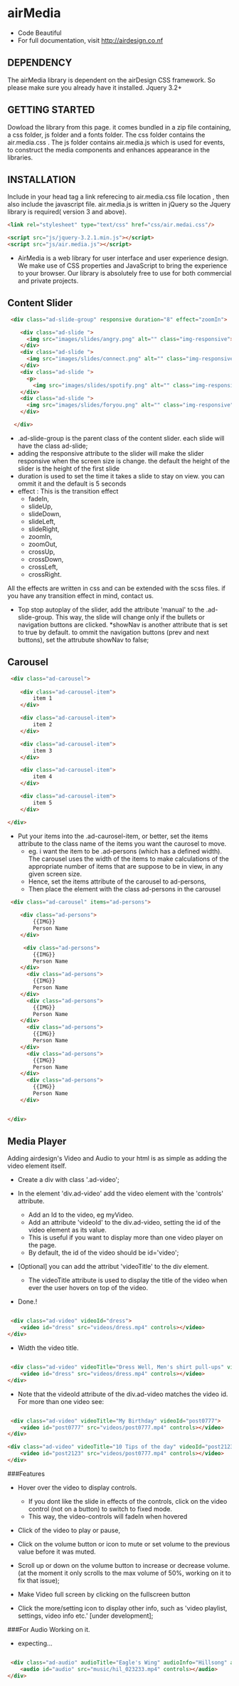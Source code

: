 # airMedia
* Code Beautiful
* For full documentation, visit http://airdesign.co.nf

## DEPENDENCY
The airMedia library is dependent on the airDesign CSS framework. So please make sure you already have it installed.
Jquery 3.2+
## GETTING STARTED
Dowload the library from this page. it comes bundled in a zip file containing, a css folder, js folder and a fonts folder. The css folder contains the air.media.css . The js folder contains air.media.js which is used for events, to construct the media components and enhances appearance in the libraries. 

## INSTALLATION 
Include in your head tag a link referecing to air.media.css file location , then also include the javascript file. air.media.js is written in jQuery so the Jquery library is required( version 3 and above). 

```html
<link rel="stylesheet" type="text/css" href="css/air.medai.css"/>

<script src="js/jquery-3.2.1.min.js"></script>
<script src="js/air.media.js"></script>

```

* AirMedia is a web library for user interface and user experience design. We make use of CSS properties and JavaScript to bring the experience to your browser. Our library is absolutely free to use for both commercial and private projects.

## Content Slider

```html
 <div class="ad-slide-group" responsive duration="8" effect="zoomIn">

    <div class="ad-slide ">
      <img src="images/slides/angry.png" alt="" class="img-responsive">
    </div>
    <div class="ad-slide ">
      <img src="images/slides/connect.png" alt="" class="img-responsive">
    </div>
    <div class="ad-slide ">
      <p>
        <img src="images/slides/spotify.png" alt="" class="img-responsive">
    </div>
    <div class="ad-slide ">
      <img src="images/slides/foryou.png" alt="" class="img-responsive">
    </div>

  </div>

```


*  .ad-slide-group is the parent class of the content slider. each slide will have the class ad-slide;
*  adding the responsive attribute to the slider will make the slider responsive when the screen size is change. the default the height of the slider is the height of the first slide
*   duration is used to set the time it takes a slide to stay on view. you can ommit it and the default is 5 seconds
*   effect :  This is the transition effect
    *  fadeIn, 
    *   slideUp, 
    *   slideDown, 
    *   slideLeft, 
    *   slideRight, 
    *   zoomIn, 
    *   zoomOut, 
    *   crossUp, 
    *   crossDown, 
    *   crossLeft, 
    *   crossRight.

All the effects are written in css and can be extended with the scss files. if you have any transition effect in mind, contact us.
*   Top stop autoplay of the slider, add the attribute 'manual' to the .ad-slide-group. This way, the slide will change only if the bullets or navigation buttons are clicked.
*showNav is another attribute that is set to true by default. to ommit the navigation buttons (prev and next buttons), set the attrubute showNav to false;


## Carousel
```html
 <div class="ad-carousel">
  
    <div class="ad-carousel-item">
        item 1
    </div>

    <div class="ad-carousel-item">
        item 2
    </div>

    <div class="ad-carousel-item">
        item 3
    </div>

    <div class="ad-carousel-item">
        item 4
    </div>

    <div class="ad-carousel-item">
        item 5
    </div>

</div>

```

* Put your items into the .ad-caurosel-item, or better, set the items attribute to the class name of the items you want the caurosel to move. 
    *   eg. i want the item to be .ad-persons (which has a defined width). The carousel uses the width of the items to make calculations of the appropriate number of items that are suppose to be in view, in any given
    screen size.
    *   Hence, set the items attribute of the carousel to ad-persons,
    *   Then place the element with the class ad-persons in the carousel

```html
 <div class="ad-carousel" items="ad-persons">
  
    <div class="ad-persons">
        {{IMG}}
        Person Name
    </div>

     <div class="ad-persons">
        {{IMG}}
        Person Name
    </div>
      <div class="ad-persons">
        {{IMG}}
        Person Name
    </div>
      <div class="ad-persons">
        {{IMG}}
        Person Name
    </div>
      <div class="ad-persons">
        {{IMG}}
        Person Name
    </div>
      <div class="ad-persons">
        {{IMG}}
        Person Name
    </div>
      <div class="ad-persons">
        {{IMG}}
        Person Name
    </div>


</div>

```


## Media Player
   
Adding airdesign's Video and Audio to your html is as simple as adding the video element itself.
*   Create a div with class '.ad-video';
*   In the element 'div.ad-video' add the video element with the 'controls' attribute.
    *   Add an Id to the video, eg myVideo.
    *   Add an attribute 'videoId' to the div.ad-video, setting the id of the video element as its value.
    *   This is useful if you want to display more than one video player on the page.
    *   By default, the id of the video should be id='video';

*   [Optional] you can add the attribut 'videoTitle' to the div element.
    *   The videoTitle attribute is used to display the title of the video when ever the user hovers on top of the video.
*   Done.!



```html

 <div class="ad-video" videoId="dress">
    <video id="dress" src="videos/dress.mp4" controls></video>
</div>

```


* Width the video title.

```html

 <div class="ad-video" videoTitle="Dress Well, Men's shirt pull-ups" videoId="dress">
    <video id="dress" src="videos/dress.mp4" controls></video>
</div>

```



* Note that the videoId attribute of the div.ad-video matches the video id. For more than one video see:

```html

 <div class="ad-video" videoTitle="My Birthday" videoId="post0777">
    <video id="post0777" src="videos/post0777.mp4" controls></video>
</div>

<div class="ad-video" videoTitle="10 Tips of the day" videoId="post2123">
    <video id="post2123" src="videos/post0777.mp4" controls></video>
</div>

```

###Features
*   Hover over the video to display controls.
    * If you dont like the slide in effects of the controls, click on the video control (not on a button) to switch to fixed mode.
    *   This way, the video-controls will fadeIn when hovered

*   Click of the video to play or pause,
*   Click on the volume button or icon to mute or set volume to the previous value before it was muted.
*   Scroll up or down on the volume button to increase or decrease volume. (at the moment it only scrolls to the max volume of 50%, working on it  to fix that issue);
*   Make Video full screen by clicking on the fullscreen button
*   Click the more/setting icon to display other info, such as 'video playlist, settings, video info etc.' [under development];

    


###For Audio
    Working on it.
* expecting...


```html

 <div class="ad-audio" audioTitle="Eagle's Wing" audioInfo="Hillsong" audioId="audio">
    <audio id="audio" src="music/hil_023233.mp4" controls></audio>
</div>

```